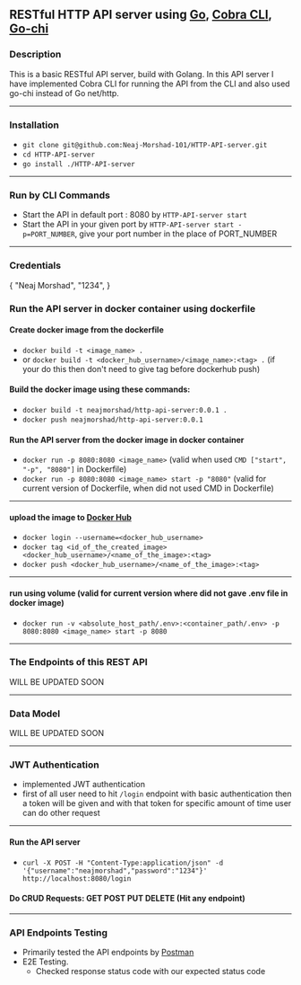 ## RESTful HTTP API server using [Go](https://github.com/golang), [Cobra CLI](https://github.com/spf13/cobra), [Go-chi](https://github.com/go-chi/chi)

### Description
This is a basic RESTful API server, build with Golang. In this API server I have implemented Cobra CLI for running the API from the CLI and also used go-chi instead of Go net/http.

---------------

### Installation
- `git clone git@github.com:Neaj-Morshad-101/HTTP-API-server.git`
- `cd HTTP-API-server`
- `go install ./HTTP-API-server`

---------------

### Run by CLI Commands

- Start the API in default port : 8080 by `HTTP-API-server start`
- Start the API in your given port by `HTTP-API-server start -p=PORT_NUMBER`, give your port number in the place of PORT_NUMBER

--------------


### Credentials 
{ 
  "Neaj Morshad",
  "1234", 
}



### Run the API server in docker container using dockerfile

#### Create docker image from the dockerfile

- `docker build -t <image_name> .`
- or `docker build -t <docker_hub_username>/<image_name>:<tag> .` (if your do this then don't need to give tag before dockerhub push)

#### Build the docker image using these commands:
- `docker build -t neajmorshad/http-api-server:0.0.1 .`
- `docker push neajmorshad/http-api-server:0.0.1`

#### Run the API server from the docker image in docker container

- `docker run -p 8080:8080 <image_name>` (valid when used `CMD ["start", "-p", "8080"]` in Dockerfile)
- `docker run -p 8080:8080 <image_name> start -p "8080"` (valid for current version of Dockerfile, when did not used CMD in Dockerfile)

--------------

#### upload the image to [Docker Hub](https://hub.docker.com/)

- `docker login --username=<docker_hub_username>`
- `docker tag <id_of_the_created_image> <docker_hub_username>/<name_of_the_image>:<tag>`
- `docker push <docker_hub_username>/<name_of_the_image>:<tag>`

--------------

#### run using volume (valid for current version where did not gave .env file in docker image)


- `docker run -v <absolute_host_path/.env>:<container_path/.env> -p 8080:8080 <image_name> start -p 8080`


--------------

### The Endpoints of this REST API

WILL BE UPDATED SOON 

----------------

### Data Model

WILL BE UPDATED SOON

----------------

### JWT Authentication

- implemented JWT authentication
- first of all user need to hit `/login` endpoint with basic authentication then a token will be given and with that token for specific amount of time user can do other request
----------------

#### Run the API server

- `curl -X POST -H "Content-Type:application/json" -d '{"username":"neajmorshad","password":"1234"}' http://localhost:8080/login`

#### Do CRUD Requests: GET POST PUT DELETE (Hit any endpoint) 
----------------

### API Endpoints Testing

- Primarily tested the API endpoints by [Postman](https://github.com/postmanlabs)
- E2E Testing.
    - Checked response status code with our expected status code
